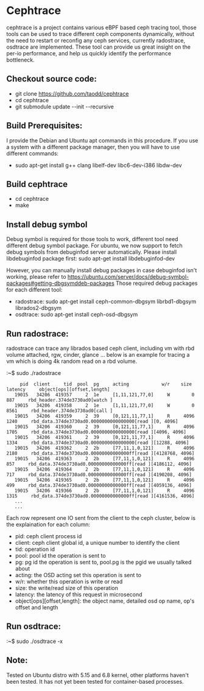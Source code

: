 # Cephtrace 
cephtrace is a project contains various eBPF based ceph tracing tool, those tools can be used to trace different ceph components dynamically, without the need to restart or reconfig any ceph services, currently radostrace, osdtrace are implemented. These tool can provide us great insight on the per-io performance, and help us quickly identify the performance bottleneck. 

## Checkout source code:
- git clone https://github.com/taodd/cephtrace
- cd cephtrace
- git submodule update --init --recursive

## Build Prerequisites:
I provide the Debian and Ubuntu apt commands in this procedure. If you use a system with a different package manager, then you will have to use different commands:
- sudo apt-get install g++ clang libelf-dev libc6-dev-i386 libdw-dev

## Build cephtrace
- cd cephtrace
- make

## Install debug symbol
Debug symbol is required for those tools to work, different tool need different debug symbol package. For ubuntu, we now support to fetch debug symbols from debuginfod server automatically. Please install libdebuginfod package first: 
sudo apt-get install libdebuginfod-dev

However, you can manually install debug packages in case debuginfod isn't working, please refer to https://ubuntu.com/server/docs/debug-symbol-packages#getting-dbgsymddeb-packages
Those required debug packages for each different tool:
- radostrace: sudo apt-get install ceph-common-dbgsym librbd1-dbgsym librados2-dbgsym
- osdtrace: sudo apt-get install ceph-osd-dbgsym

## Run radostrace:
radostrace can trace any librados based ceph client, including vm with rbd volume attached, rgw, cinder, glance ...
below is an example for tracing a vm which is doing 4k random read on a rbd volume.

:~$ sudo ./radostrace
```
     pid  client     tid  pool  pg     acting            w/r    size  latency     object[ops][offset,length]
   19015   34206  419357     2  1e     [1,11,121,77,0]     W        0     887     rbd_header.374de3730ad0[watch ]
   19015   34206  419358     2  1e     [1,11,121,77,0]     W        0    8561     rbd_header.374de3730ad0[call ]
   19015   34206  419359     2  39     [0,121,11,77,1]     R     4096    1240     rbd_data.374de3730ad0.0000000000000000[read ][0, 4096]
   19015   34206  419360     2  39     [0,121,11,77,1]     R     4096    1705     rbd_data.374de3730ad0.0000000000000000[read ][4096, 4096]
   19015   34206  419361     2  39     [0,121,11,77,1]     R     4096    1334     rbd_data.374de3730ad0.0000000000000000[read ][12288, 4096]
   19015   34206  419362     2  2b     [77,11,1,0,121]     R     4096    2180     rbd_data.374de3730ad0.00000000000000ff[read ][4128768, 4096]
   19015   34206  419363     2  2b     [77,11,1,0,121]     R     4096     857     rbd_data.374de3730ad0.00000000000000ff[read ][4186112, 4096]
   19015   34206  419364     2  2b     [77,11,1,0,121]     R     4096     717     rbd_data.374de3730ad0.00000000000000ff[read ][4190208, 4096]
   19015   34206  419365     2  2b     [77,11,1,0,121]     R     4096     499     rbd_data.374de3730ad0.00000000000000ff[read ][4059136, 4096]
   19015   34206  419366     2  2b     [77,11,1,0,121]     R     4096    1315     rbd_data.374de3730ad0.00000000000000ff[read ][4161536, 4096]
   ...
   ...
```
Each row represent one IO sent from the client to the ceph cluster, below is the explaination for each column:
- pid:    ceph client process id
- client: ceph client global id, a unique number to identify the client
- tid:    operation id 
- pool:   pool id the operation is sent to
- pg:     pg id the operation is sent to, pool.pg is the pgid we usually talked about
- acting: the OSD acting set this operation is sent to
- w/r:    whether this operation is write or read
- size:   the write/read size of this operation
- latency: the latency of this request in microsecond
- object[ops][offset,length]: the object name, detailed osd op name, op's offset and length

## Run osdtrace:
:~$ sudo ./osdtrace -x

## Note:
Tested on Ubuntu distro with 5.15 and 6.8 kernel, other platforms haven't been tested.
It has not yet been tested for container-based processes. 
